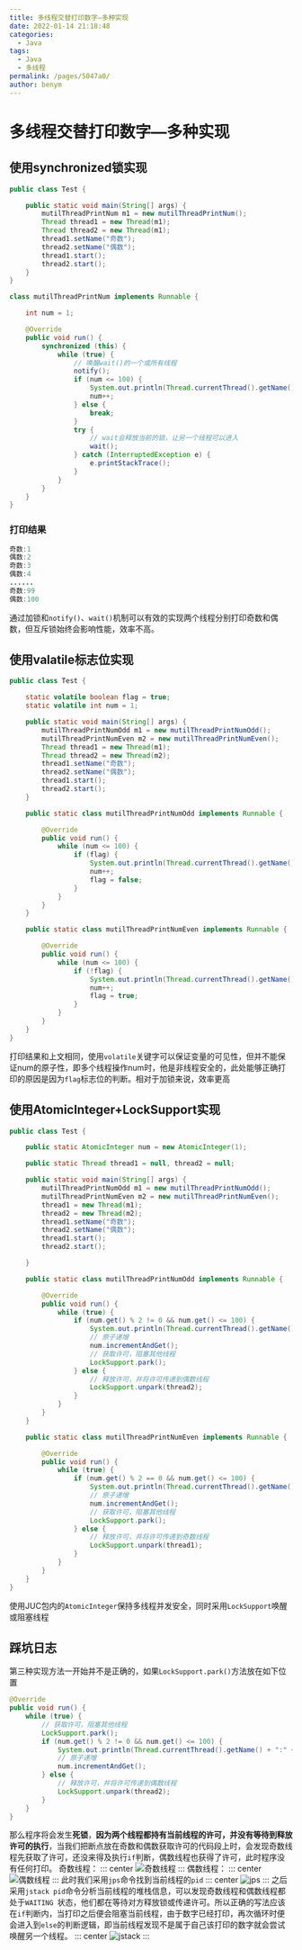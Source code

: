 ```yaml
---
title: 多线程交替打印数字—多种实现
date: 2022-01-14 21:18:48
categories: 
  - Java
tags: 
  - Java
  - 多线程
permalink: /pages/5047a0/
author: benym
---
```


# 多线程交替打印数字—多种实现

## 使用synchronized锁实现

```java
public class Test {

    public static void main(String[] args) {
        mutilThreadPrintNum m1 = new mutilThreadPrintNum();
        Thread thread1 = new Thread(m1);
        Thread thread2 = new Thread(m1);
        thread1.setName("奇数");
        thread2.setName("偶数");
        thread1.start();
        thread2.start();
    }
}

class mutilThreadPrintNum implements Runnable {

    int num = 1;

    @Override
    public void run() {
        synchronized (this) {
            while (true) {
                // 唤醒wait()的一个或所有线程
                notify();
                if (num <= 100) {
                    System.out.println(Thread.currentThread().getName() + ":" + num);
                    num++;
                } else {
                    break;
                }
                try {
                    // wait会释放当前的锁，让另一个线程可以进入
                    wait();
                } catch (InterruptedException e) {
                    e.printStackTrace();
                }
            }
        }
    }
}
```

### 打印结果

```java
奇数:1
偶数:2
奇数:3
偶数:4
......
奇数:99
偶数:100
```

通过加锁和`notify()`、`wait()`机制可以有效的实现两个线程分别打印奇数和偶数，但互斥锁始终会影响性能，效率不高。

## 使用valatile标志位实现

```java
public class Test {

    static volatile boolean flag = true;
    static volatile int num = 1;

    public static void main(String[] args) {
        mutilThreadPrintNumOdd m1 = new mutilThreadPrintNumOdd();
        mutilThreadPrintNumEven m2 = new mutilThreadPrintNumEven();
        Thread thread1 = new Thread(m1);
        Thread thread2 = new Thread(m2);
        thread1.setName("奇数");
        thread2.setName("偶数");
        thread1.start();
        thread2.start();
    }

    public static class mutilThreadPrintNumOdd implements Runnable {

        @Override
        public void run() {
            while (num <= 100) {
                if (flag) {
                    System.out.println(Thread.currentThread().getName() + ":" + num);
                    num++;
                    flag = false;
                }
            }
        }
    }

    public static class mutilThreadPrintNumEven implements Runnable {

        @Override
        public void run() {
            while (num <= 100) {
                if (!flag) {
                    System.out.println(Thread.currentThread().getName() + ":" + num);
                    num++;
                    flag = true;
                }
            }
        }
    }
}
```

打印结果和上文相同，使用`volatile`关键字可以保证变量的可见性，但并不能保证num的原子性，即多个线程操作num时，他是非线程安全的，此处能够正确打印的原因是因为`flag`标志位的判断。相对于加锁来说，效率更高

## 使用AtomicInteger+LockSupport实现

```java
public class Test {

    public static AtomicInteger num = new AtomicInteger(1);

    public static Thread thread1 = null, thread2 = null;

    public static void main(String[] args) {
        mutilThreadPrintNumOdd m1 = new mutilThreadPrintNumOdd();
        mutilThreadPrintNumEven m2 = new mutilThreadPrintNumEven();
        thread1 = new Thread(m1);
        thread2 = new Thread(m2);
        thread1.setName("奇数");
        thread2.setName("偶数");
        thread1.start();
        thread2.start();

    }

    public static class mutilThreadPrintNumOdd implements Runnable {

        @Override
        public void run() {
            while (true) {
                if (num.get() % 2 != 0 && num.get() <= 100) {
                    System.out.println(Thread.currentThread().getName() + ":" + num);
                    // 原子递增
                    num.incrementAndGet();
                    // 获取许可，阻塞其他线程
                    LockSupport.park();
                } else {
                    // 释放许可，并将许可传递到偶数线程
                    LockSupport.unpark(thread2);
                }
            }
        }
    }

    public static class mutilThreadPrintNumEven implements Runnable {

        @Override
        public void run() {
            while (true) {
                if (num.get() % 2 == 0 && num.get() <= 100) {
                    System.out.println(Thread.currentThread().getName() + ":" + num);
                    // 原子递增
                    num.incrementAndGet();
                    // 获取许可，阻塞其他线程
                    LockSupport.park();
                } else {
                    // 释放许可，并将许可传递到奇数线程
                    LockSupport.unpark(thread1);
                }
            }
        }
    }
}
```

使用JUC包内的`AtomicInteger`保持多线程并发安全，同时采用`LockSupport`唤醒或阻塞线程

## 踩坑日志

第三种实现方法一开始并不是正确的，如果`LockSupport.park()`方法放在如下位置

```java
@Override
public void run() {
    while (true) {
        // 获取许可，阻塞其他线程
        LockSupport.park();
        if (num.get() % 2 != 0 && num.get() <= 100) {
            System.out.println(Thread.currentThread().getName() + ":" + num);
            // 原子递增
            num.incrementAndGet();
        } else {
            // 释放许可，并将许可传递到偶数线程
            LockSupport.unpark(thread2);
        }
    }
}
```

那么程序将会发生**死锁**，**因为两个线程都持有当前线程的许可，并没有等待到释放许可的执行**，当我们把断点放在奇数和偶数获取许可的代码段上时，会发现奇数线程先获取了许可，还没来得及执行`if`判断，偶数线程也获得了许可，此时程序没有任何打印。
奇数线程：
::: center
<img src="https://img.benym.cn/threadodd.png/zipstyle" alt="奇数线程" style="zoom:100%;" />
:::
偶数线程：
::: center
<img src="https://img.benym.cn/threadeven.png/zipstyle" alt="偶数线程" style="zoom:100%;" />
:::
此时我们采用`jps`命令找到当前线程的`pid`
::: center
<img src="https://img.benym.cn/jpsimg.png/zipstyle" alt="jps" style="zoom:100%;" />
:::
之后采用`jstack pid`命令分析当前线程的堆栈信息，可以发现奇数线程和偶数线程都处于`WAITING `状态，他们都在等待对方释放锁或传递许可。所以正确的写法应该在`if`判断内，当打印之后便会阻塞当前线程，由于数字已经打印，再次循环时便会进入到`else`的判断逻辑，即当前线程发现不是属于自己该打印的数字就会尝试唤醒另一个线程。
::: center
<img src="https://img.benym.cn/jstackan.png/zipstyle" alt="jstack" style="zoom:100%;" />
:::
